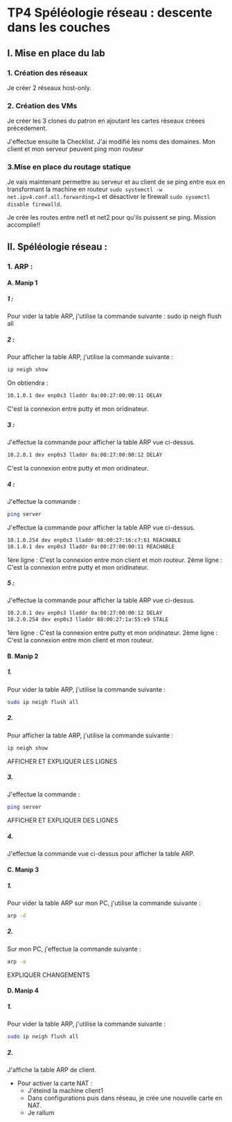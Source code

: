 # TP4 Spéléologie réseau : descente dans les couches

## I. Mise en place du lab
### 1. Création des réseaux

Je créer 2 réseaux host-only.

### 2. Création des VMs

Je créer les 3 clones du patron en ajoutant les cartes réseaux créees précedement.

J'effectue ensuite la Checklist.
J'ai modifié les noms des domaines.
Mon client et mon serveur peuvent ping mon routeur 

### 3.Mise en place du routage statique

Je vais maintenant permettre au serveur et au client de se ping entre eux en transformant la machine en routeur `sudo systemctl -w net.ipv4.conf.all.forwarding=1` et désactiver le firewall `sudo sysemctl disable firewalld`.

Je crée les routes entre net1 et net2 pour qu'ils puissent se ping. 
Mission accomplie!!

## II. Spéléologie réseau :
### 1. ARP :

#### A. Manip 1
##### 1 : 
Pour vider la table ARP, j'utilise la commande suivante :
sudo ip neigh flush all

##### 2 :
Pour afficher la table ARP, j'utilise la commande suivante :
```bash
ip neigh show
```

On obtiendra :
```bash
10.1.0.1 dev enp0s3 lladdr 0a:00:27:00:00:11 DELAY
```

C'est la connexion entre putty et mon oridinateur.
##### 3 : 
J'effectue la commande pour afficher la table ARP vue ci-dessus.
```bash
10.2.0.1 dev enp0s3 lladdr 0a:00:27:00:00:12 DELAY
```

C'est la connexion entre putty et mon oridinateur.
##### 4 :
J'effectue la commande : 
```bash
ping server
```

J'effectue la commande pour afficher la table ARP vue ci-dessus.
```bash
10.1.0.254 dev enp0s3 lladdr 08:00:27:16:c7:61 REACHABLE
10.1.0.1 dev enp0s3 lladdr 0a:00:27:00:00:11 REACHABLE
```

1ère ligne : C'est la connexion entre mon client et mon routeur.
2ème ligne : C'est la connexion entre putty et mon oridinateur.
##### 5 :
J'effectue la commande pour afficher la table ARP vue ci-dessus.
```bash 
10.2.0.1 dev enp0s3 lladdr 0a:00:27:00:00:12 DELAY
10.2.0.254 dev enp0s3 lladdr 08:00:27:1a:55:e9 STALE
```

1ère ligne : C'est la connexion entre putty et mon oridinateur.
2ème ligne : C'est la connexion entre mon client et mon routeur.
#### B. Manip 2
##### 1.
Pour vider la table ARP, j'utilise la commande suivante :
``` bash
sudo ip neigh flush all
```

##### 2.
Pour afficher la table ARP, j'utilise la commande suivante :
```bash
ip neigh show
```

AFFICHER ET EXPLIQUER LES LIGNES

##### 3.
J'effectue la commande : 
```bash
ping server
```

AFFICHER ET EXPLIQUER DES LIGNES

##### 4.
J'effectue la commande vue ci-dessus pour afficher la table ARP.


#### C. Manip 3
##### 1.
Pour vider la table ARP sur mon PC, j'utilise la commande suivante : 
```bash
arp -d
```

##### 2.
Sur mon PC, j'effectue la commande suivante :
 ```bash
 arp -a
 ```
 
EXPLIQUER CHANGEMENTS

#### D. Manip 4
##### 1.
Pour vider la table ARP, j'utilise la commande suivante :
```bash
sudo ip neigh flush all
```

##### 2.
J'affiche la table ARP de client.
- Pour activer la carte NAT :
    - J'éteind la machine client1
    - Dans configurations puis dans réseau, je crée une nouvelle carte en NAT.
    - Je rallum




